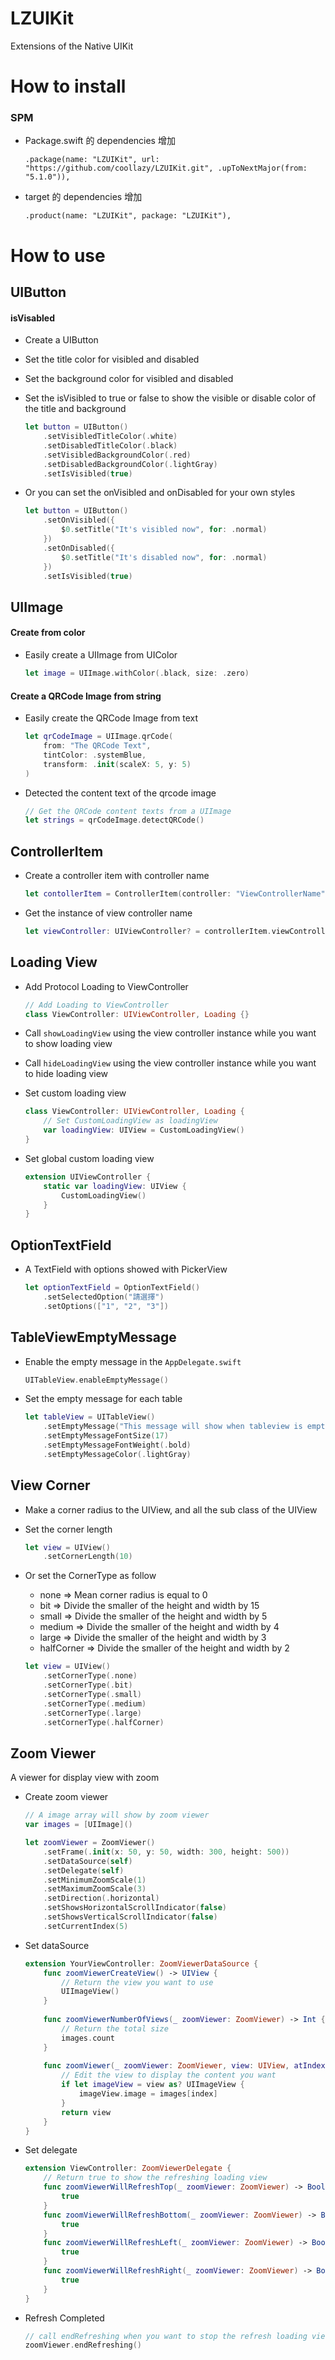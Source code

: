 # LZUIKit

Extensions of the Native UIKit

# How to install

### SPM

- Package.swift 的 dependencies 增加

	```
	.package(name: "LZUIKit", url: "https://github.com/coollazy/LZUIKit.git", .upToNextMajor(from: "5.1.0")),
	```

- target 的 dependencies 增加

	```
	.product(name: "LZUIKit", package: "LZUIKit"),
	```

# How to use

## UIButton

#### isVisabled

- Create a UIButton
- Set the title color for visibled and disabled
- Set the background color for visibled and disabled
- Set the isVisibled to true or false to show the visible or disable color of the title and background

	```swift
	let button = UIButton()
	    .setVisibledTitleColor(.white)
	    .setDisabledTitleColor(.black)
	    .setVisibledBackgroundColor(.red)
	    .setDisabledBackgroundColor(.lightGray)
	    .setIsVisibled(true)
	```

- Or you can set the onVisibled and onDisabled for your own styles

	```swift
	let button = UIButton()
	    .setOnVisibled({
	        $0.setTitle("It's visibled now", for: .normal)
	    })
	    .setOnDisabled({
	        $0.setTitle("It's disabled now", for: .normal)
	    })
	    .setIsVisibled(true)
	```

## UIImage

#### Create from color

- Easily create a UIImage from UIColor

	```swift
	let image = UIImage.withColor(.black, size: .zero)
	```

#### Create a QRCode Image from string

- Easily create the QRCode Image from text

	```swift
	let qrCodeImage = UIImage.qrCode(
	    from: "The QRCode Text",
	    tintColor: .systemBlue,
	    transform: .init(scaleX: 5, y: 5)
	)
	```
- Detected the content text of the qrcode image

	```swift
	// Get the QRCode content texts from a UIImage
	let strings = qrCodeImage.detectQRCode()
	```

## ControllerItem

- Create a controller item with controller name

	```swift
	let contollerItem = ControllerItem(controller: "ViewControllerName", nibName: "NibName")
	```

- Get the instance of view controller name

	```swift
	let viewController: UIViewController? = controllerItem.viewController
	```

## Loading View

- Add Protocol Loading to ViewController

	```swift
	// Add Loading to ViewController
	class ViewController: UIViewController, Loading {}
	```

- Call `showLoadingView` using the view controller instance while you want to show loading view
- Call `hideLoadingView` using the view controller instance while you want to hide loading view
- Set custom loading view

	```swift
	class ViewController: UIViewController, Loading {
		// Set CustomLoadingView as loadingView
		var loadingView: UIView = CustomLoadingView()
	}
	```

- Set global custom loading view

	```swift
	extension UIViewController {
	    static var loadingView: UIView {
	        CustomLoadingView()
	    }
	}
	```


## OptionTextField

- A TextField with options showed with PickerView

	```swift
	let optionTextField = OptionTextField()
	    .setSelectedOption("請選擇")
	    .setOptions(["1", "2", "3"])
	
	```

## TableViewEmptyMessage

- Enable the empty message in the `AppDelegate.swift`

	```swift
	UITableView.enableEmptyMessage()
	```

- Set the empty message for each table

	```swift
	let tableView = UITableView()
	    .setEmptyMessage("This message will show when tableview is empty")
	    .setEmptyMessageFontSize(17)
	    .setEmptyMessageFontWeight(.bold)
	    .setEmptyMessageColor(.lightGray)
	```

## View Corner

- Make a corner radius to the UIView, and all the sub class of the UIView
- Set the corner length

	```swift
	let view = UIView()
	    .setCornerLength(10)
	```

- Or set the CornerType as follow
	- none => Mean corner radius is equal to 0
	- bit => Divide the smaller of the height and width by 15
	- small => Divide the smaller of the height and width by 5
	- medium => Divide the smaller of the height and width by 4
	- large => Divide the smaller of the height and width by 3
	- halfCorner => Divide the smaller of the height and width by 2
	
	```swift
	let view = UIView()
	    .setCornerType(.none)
	    .setCornerType(.bit)
	    .setCornerType(.small)
	    .setCornerType(.medium)
	    .setCornerType(.large)
	    .setCornerType(.halfCorner)
	```

## Zoom Viewer

A viewer for display view with zoom

- Create zoom viewer

	```swift
	// A image array will show by zoom viewer
	var images = [UIImage]()
	
	let zoomViewer = ZoomViewer()
	    .setFrame(.init(x: 50, y: 50, width: 300, height: 500))
	    .setDataSource(self)
	    .setDelegate(self)
	    .setMinimumZoomScale(1)
	    .setMaximumZoomScale(3)
	    .setDirection(.horizontal)
	    .setShowsHorizontalScrollIndicator(false)
	    .setShowsVerticalScrollIndicator(false)
	    .setCurrentIndex(5)
	```

- Set dataSource

	```swift
	extension YourViewController: ZoomViewerDataSource {
	    func zoomViewerCreateView() -> UIView {
	        // Return the view you want to use
	        UIImageView()
	    }
	    
	    func zoomViewerNumberOfViews(_ zoomViewer: ZoomViewer) -> Int {
	        // Return the total size
	        images.count
	    }
	    
	    func zoomViewer(_ zoomViewer: ZoomViewer, view: UIView, atIndex index: Int) -> UIView {
	        // Edit the view to display the content you want
	        if let imageView = view as? UIImageView {
	            imageView.image = images[index]
	        }
	        return view
	    }
	}
	```

- Set delegate

	```swift
	extension ViewController: ZoomViewerDelegate {
	    // Return true to show the refreshing loading view
	    func zoomViewerWillRefreshTop(_ zoomViewer: ZoomViewer) -> Bool {
	        true
	    }
	    func zoomViewerWillRefreshBottom(_ zoomViewer: ZoomViewer) -> Bool {
	        true
	    }
	    func zoomViewerWillRefreshLeft(_ zoomViewer: ZoomViewer) -> Bool {
	        true
	    }
	    func zoomViewerWillRefreshRight(_ zoomViewer: ZoomViewer) -> Bool {
	        true
	    }
	}
	```

- Refresh Completed

	```swift
	// call endRefreshing when you want to stop the refresh loading view
	zoomViewer.endRefreshing()
	```



